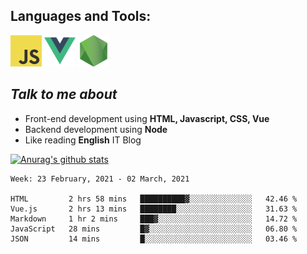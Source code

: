 ## **Languages and Tools:**      
<code><img height="50" src="https://raw.githubusercontent.com/github/explore/80688e429a7d4ef2fca1e82350fe8e3517d3494d/topics/javascript/javascript.png"></code>
<code><img height="50"  src="https://raw.githubusercontent.com/github/explore/80688e429a7d4ef2fca1e82350fe8e3517d3494d/topics/vue/vue.png"></code>
<code><img height="50"  src="https://raw.githubusercontent.com/github/explore/80688e429a7d4ef2fca1e82350fe8e3517d3494d/topics/nodejs/nodejs.png"></code>

## *Talk to me about*
- Front-end development using **HTML, Javascript, CSS, Vue**
- Backend development using **Node**
- Like reading **English** IT Blog    

[![Anurag's github stats](https://github-readme-stats.vercel.app/api?username=qdi5)](https://github.com/anuraghazra/github-readme-stats)    

<!--START_SECTION:waka-->
```text
Week: 23 February, 2021 - 02 March, 2021

HTML         2 hrs 58 mins   ██████████▓░░░░░░░░░░░░░░   42.46 % 
Vue.js       2 hrs 13 mins   ████████░░░░░░░░░░░░░░░░░   31.63 % 
Markdown     1 hr 2 mins     ███▓░░░░░░░░░░░░░░░░░░░░░   14.72 % 
JavaScript   28 mins         █▓░░░░░░░░░░░░░░░░░░░░░░░   06.80 % 
JSON         14 mins         █░░░░░░░░░░░░░░░░░░░░░░░░   03.46 % 
```
<!--END_SECTION:waka-->
